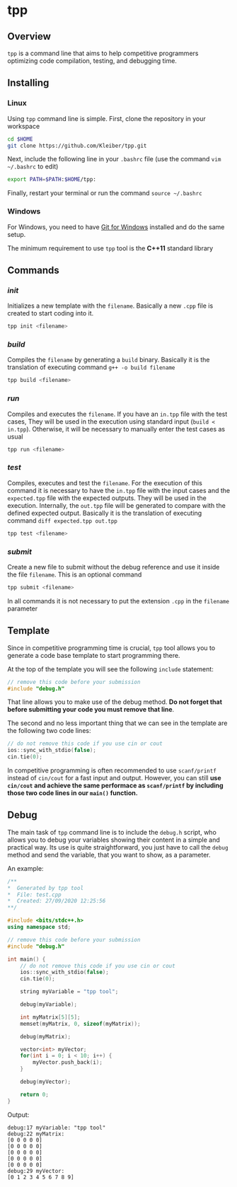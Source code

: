 
# tpp

## Overview

`tpp` is a command line that aims to help competitive programmers optimizing code compilation, testing, and debugging time.

## Installing
### Linux
Using `tpp` command line is simple. First, clone the repository in your workspace
```bash
cd $HOME
git clone https://github.com/Kleiber/tpp.git
```
Next, include the following line in your `.bashrc` file (use the command `vim ~/.bashrc` to edit)
```bash
export PATH=$PATH:$HOME/tpp:
```
Finally, restart your terminal or run the command `source ~/.bashrc`

### Windows
For Windows, you need to have [Git for Windows](https://gitforwindows.org/) installed and do the same setup.

The minimum requirement to use `tpp` tool is the **C++11** standard library
## Commands
### ***init***
Initializes a new template with the `filename`. Basically a new `.cpp` file is created to start coding into it.
```bash
tpp init <filename>
```
### ***build***
Compiles the `filename` by generating a `build` binary. Basically it is the translation of executing command `g++ -o build filename`
```bash
tpp build <filename>
```
### ***run***
Compiles and executes the `filename`. If you have an `in.tpp` file with the test cases, They will be used in the execution using standard input (`build < in.tpp`). Otherwise, it will be necessary to manually enter the test cases as usual
```bash
tpp run <filename>
```
### ***test***
Compiles, executes and test the `filename`. For the execution of this command it is necessary to have the `in.tpp` file with the input cases and the `expected.tpp` file with the expected outputs. They will be used in the execution. Internally, the `out.tpp` file will be generated to compare with the defined expected output. Basically it is the translation of executing command `diff expected.tpp out.tpp`
```bash
tpp test <filename>
```
### ***submit***
Create a new file to submit without the debug reference and use it inside the file `filename`. This is an optional command 
```bash
tpp submit <filename>
```

In all commands it is not necessary to put the extension `.cpp` in the `filename` parameter

## Template

Since in competitive programming time is crucial, `tpp` tool allows you to generate a code base template to start programming there.

At the top of the template you will see the following `include` statement:
```c++
// remove this code before your submission
#include "debug.h"
```
That line allows you to make use of the debug method. **Do not forget that before submitting your code you must remove that line**.

The second and no less important thing that we can see in the template are the following two code lines:
```c++
// do not remove this code if you use cin or cout
ios::sync_with_stdio(false);
cin.tie(0);
```
In competitive programming is often recommended to use `scanf/printf` instead of `cin/cout` for a fast input and output. However, you can still **use `cin/cout` and achieve the same performace as `scanf/printf` by including those two code lines in our `main()` function.**

## Debug

The main task of `tpp` command line is to include the `debug.h` script, who allows you to debug your variables showing their content in a simple and practical way. Its use is quite straightforward, you just have to call the `debug` method and send the variable, that you want to show, as a parameter.

An example:

```c++
/**
*  Generated by tpp tool
*  File: test.cpp
*  Created: 27/09/2020 12:25:56
**/

#include <bits/stdc++.h>
using namespace std;

// remove this code before your submission
#include "debug.h"

int main() { 
    // do not remove this code if you use cin or cout
    ios::sync_with_stdio(false);
    cin.tie(0);

    string myVariable = "tpp tool";

    debug(myVariable);

    int myMatrix[5][5];
    memset(myMatrix, 0, sizeof(myMatrix));

    debug(myMatrix);

    vector<int> myVector;
    for(int i = 0; i < 10; i++) {
    	myVector.push_back(i);
    }

    debug(myVector);

    return 0;
}
```

Output:
```
debug:17 myVariable: "tpp tool"
debug:22 myMatrix:
[0 0 0 0 0]
[0 0 0 0 0]
[0 0 0 0 0]
[0 0 0 0 0]
[0 0 0 0 0]
debug:29 myVector:
[0 1 2 3 4 5 6 7 8 9]
```
